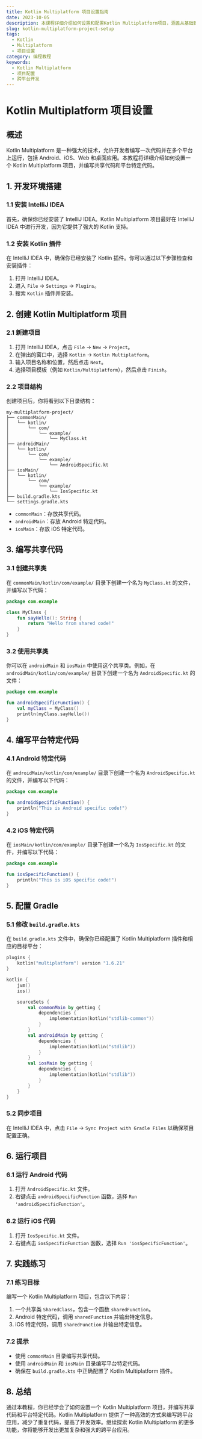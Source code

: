 ```yaml
---
title: Kotlin Multiplatform 项目设置指南
date: 2023-10-05
description: 本课程详细介绍如何设置和配置Kotlin Multiplatform项目，涵盖从基础到高级的配置步骤。
slug: kotlin-multiplatform-project-setup
tags:
  - Kotlin
  - Multiplatform
  - 项目设置
category: 编程教程
keywords:
  - Kotlin Multiplatform
  - 项目配置
  - 跨平台开发
---
```


# Kotlin Multiplatform 项目设置

## 概述

Kotlin Multiplatform 是一种强大的技术，允许开发者编写一次代码并在多个平台上运行，包括 Android、iOS、Web 和桌面应用。本教程将详细介绍如何设置一个 Kotlin Multiplatform 项目，并编写共享代码和平台特定代码。

## 1. 开发环境搭建

### 1.1 安装 IntelliJ IDEA

首先，确保你已经安装了 IntelliJ IDEA。Kotlin Multiplatform 项目最好在 IntelliJ IDEA 中进行开发，因为它提供了强大的 Kotlin 支持。

### 1.2 安装 Kotlin 插件

在 IntelliJ IDEA 中，确保你已经安装了 Kotlin 插件。你可以通过以下步骤检查和安装插件：

1. 打开 IntelliJ IDEA。
2. 进入 `File` -> `Settings` -> `Plugins`。
3. 搜索 `Kotlin` 插件并安装。

## 2. 创建 Kotlin Multiplatform 项目

### 2.1 新建项目

1. 打开 IntelliJ IDEA，点击 `File` -> `New` -> `Project`。
2. 在弹出的窗口中，选择 `Kotlin` -> `Kotlin Multiplatform`。
3. 输入项目名称和位置，然后点击 `Next`。
4. 选择项目模板（例如 `Kotlin/Multiplatform`），然后点击 `Finish`。

### 2.2 项目结构

创建项目后，你将看到以下目录结构：

```
my-multiplatform-project/
├── commonMain/
│   └── kotlin/
│       └── com/
│           └── example/
│               └── MyClass.kt
├── androidMain/
│   └── kotlin/
│       └── com/
│           └── example/
│               └── AndroidSpecific.kt
├── iosMain/
│   └── kotlin/
│       └── com/
│           └── example/
│               └── IosSpecific.kt
├── build.gradle.kts
└── settings.gradle.kts
```

- `commonMain`：存放共享代码。
- `androidMain`：存放 Android 特定代码。
- `iosMain`：存放 iOS 特定代码。

## 3. 编写共享代码

### 3.1 创建共享类

在 `commonMain/kotlin/com/example/` 目录下创建一个名为 `MyClass.kt` 的文件，并编写以下代码：

```kotlin
package com.example

class MyClass {
    fun sayHello(): String {
        return "Hello from shared code!"
    }
}
```

### 3.2 使用共享类

你可以在 `androidMain` 和 `iosMain` 中使用这个共享类。例如，在 `androidMain/kotlin/com/example/` 目录下创建一个名为 `AndroidSpecific.kt` 的文件：

```kotlin
package com.example

fun androidSpecificFunction() {
    val myClass = MyClass()
    println(myClass.sayHello())
}
```

## 4. 编写平台特定代码

### 4.1 Android 特定代码

在 `androidMain/kotlin/com/example/` 目录下创建一个名为 `AndroidSpecific.kt` 的文件，并编写以下代码：

```kotlin
package com.example

fun androidSpecificFunction() {
    println("This is Android specific code!")
}
```

### 4.2 iOS 特定代码

在 `iosMain/kotlin/com/example/` 目录下创建一个名为 `IosSpecific.kt` 的文件，并编写以下代码：

```kotlin
package com.example

fun iosSpecificFunction() {
    println("This is iOS specific code!")
}
```

## 5. 配置 Gradle

### 5.1 修改 `build.gradle.kts`

在 `build.gradle.kts` 文件中，确保你已经配置了 Kotlin Multiplatform 插件和相应的目标平台：

```kotlin
plugins {
    kotlin("multiplatform") version "1.6.21"
}

kotlin {
    jvm()
    ios()

    sourceSets {
        val commonMain by getting {
            dependencies {
                implementation(kotlin("stdlib-common"))
            }
        }
        val androidMain by getting {
            dependencies {
                implementation(kotlin("stdlib"))
            }
        }
        val iosMain by getting {
            dependencies {
                implementation(kotlin("stdlib"))
            }
        }
    }
}
```

### 5.2 同步项目

在 IntelliJ IDEA 中，点击 `File` -> `Sync Project with Gradle Files` 以确保项目配置正确。

## 6. 运行项目

### 6.1 运行 Android 代码

1. 打开 `AndroidSpecific.kt` 文件。
2. 右键点击 `androidSpecificFunction` 函数，选择 `Run 'androidSpecificFunction'`。

### 6.2 运行 iOS 代码

1. 打开 `IosSpecific.kt` 文件。
2. 右键点击 `iosSpecificFunction` 函数，选择 `Run 'iosSpecificFunction'`。

## 7. 实践练习

### 7.1 练习目标

编写一个 Kotlin Multiplatform 项目，包含以下内容：

1. 一个共享类 `SharedClass`，包含一个函数 `sharedFunction`。
2. Android 特定代码，调用 `sharedFunction` 并输出特定信息。
3. iOS 特定代码，调用 `sharedFunction` 并输出特定信息。

### 7.2 提示

- 使用 `commonMain` 目录编写共享代码。
- 使用 `androidMain` 和 `iosMain` 目录编写平台特定代码。
- 确保在 `build.gradle.kts` 中正确配置了 Kotlin Multiplatform 插件。

## 8. 总结

通过本教程，你已经学会了如何设置一个 Kotlin Multiplatform 项目，并编写共享代码和平台特定代码。Kotlin Multiplatform 提供了一种高效的方式来编写跨平台应用，减少了重复代码，提高了开发效率。继续探索 Kotlin Multiplatform 的更多功能，你将能够开发出更加复杂和强大的跨平台应用。